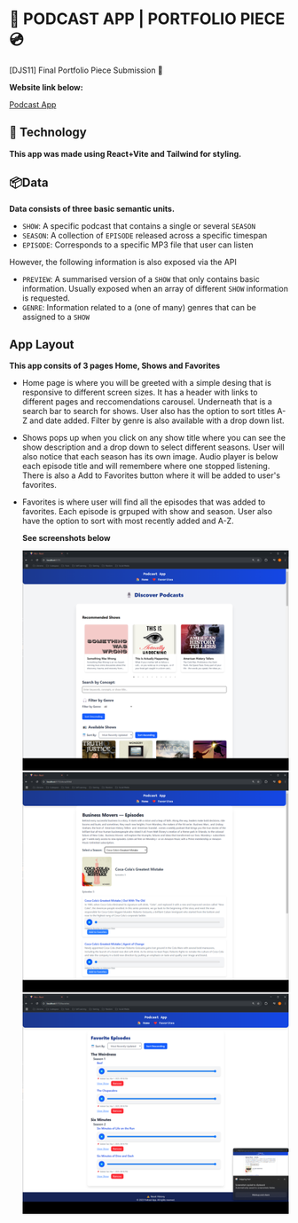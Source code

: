 # 🎵 PODCAST APP | PORTFOLIO PIECE 💿
[DJS11] Final Portfolio Piece Submission 🚀

**Website link below:**

[Podcast App](http://example.com)

## 🤖 Technology

**This app was made using React+Vite and Tailwind for styling.** 

## 📦Data

**Data consists of three basic semantic units.**

- `SHOW`: A specific podcast that contains a single or several `SEASON`
- `SEASON`: A collection of `EPISODE` released across a specific timespan
- `EPISODE`: Corresponds to a specific MP3 file that user can listen

However, the following information is also exposed via the API

- `PREVIEW`: A summarised version of a `SHOW` that only contains basic information. Usually exposed when an array of different `SHOW` information is requested.
- `GENRE`: Information related to a (one of many) genres that can be assigned to a `SHOW`

## App Layout

**This app consits of 3 pages Home, Shows and Favorites**

- Home page is where you will be greeted with a simple desing that is responsive to different screen sizes. It has a header with links to different pages and reccomendations carousel. Underneath that is a search bar to search for shows. User also has the option to sort titles A-Z and date added. Filter by genre is also available with a drop down list.
- Shows pops up when you click on any show title where you can see the show description and a drop down to select different seasons. User will also notice that each season has its own image. Audio player is below each episode title and will remembere where one stopped listening. There is also a Add to Favorites button where it will be added to user's favorites.
- Favorites is where user will find all the episodes that was added to favorites. Each episode is grpuped with show and season. User also have the option to sort with most recently added and A-Z.
  
  **See screenshots below**
  
  ![alt text](https://github.com/krugerjoshua/JOSKRU562_PTO2403_GroupA_JoshuaKruger_DJS11/blob/main/Screenshots/Screenshot%202025-03-01%20221329.png)
  ![alt text](https://github.com/krugerjoshua/JOSKRU562_PTO2403_GroupA_JoshuaKruger_DJS11/blob/main/Screenshots/Screenshot%202025-03-01%20221340.png)
  ![alt text](https://github.com/krugerjoshua/JOSKRU562_PTO2403_GroupA_JoshuaKruger_DJS11/blob/main/Screenshots/Screenshot%202025-03-01%20221344.png)
